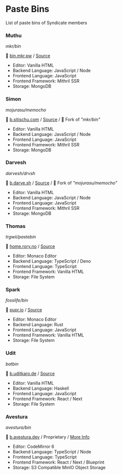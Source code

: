 # Paste Bins

List of paste bins of Syndicate members


### Muthu

_mkr/bin_

📄 [bin.mkr.pw](https://bin.mkr.pw/) / [Source](https://github.com/MKRhere/bin) 

- Editor: Vanilla HTML
- Backend Language: JavaScript / Node
- Frontend Language: JavaScript
- Frontend Framework: Mithril SSR
- Storage: MongoDB

### Simon

_mojurasu/memocho_

📄 [b.sitischu.com](https://b.sitischu.com/) / [Source](https://github.com/mojurasu/memocho) / 🍴 Fork of _"mkr/bin"_

- Editor: Vanilla HTML
- Backend Language: JavaScript / Node
- Frontend Language: JavaScript
- Frontend Framework: Mithril SSR
- Storage: MongoDB

### Darvesh

_darvesh/drvsh_

📄 [b.darve.sh](https://b.darve.sh/) / [Source](https://github.com/darvesh/drvsh) / 🍴 Fork of _"mojurasu/memocho"_

- Editor: Vanilla HTML
- Backend Language: JavaScript / Node
- Frontend Language: JavaScript
- Frontend Framework: Mithril SSR
- Storage: MongoDB

### Thomas

_trgwii/pastebin_

📄 [home.rory.no](https://home.rory.no/) / [Source](https://github.com/trgwii/pastebin)

- Editor: Monaco Editor
- Backend Language: TypeScript / Deno
- Frontend Language: TypeScript
- Frontend Framework: Vanilla HTML
- Storage: File System

### Spark

_fosslife/bin_

📄 [pupr.io](https://pupr.io) / [Source](https://github.com/fosslife/bin)

- Editor: Monaco Editor
- Backend Language: Rust
- Frontend Language: JavaScript
- Frontend Framework: Vanilla HTML
- Storage: File System

### Udit

_batbin_

📄 [b.uditkaro.de](https://b.uditkaro.de) / [Source](https://github.com/batbin-org)

- Editor: Vanilla HTML
- Backend Language: Haskell
- Frontend Language: JavaScript
- Frontend Framework: React / Next
- Storage: File System

### Avestura

_avestura/bin_

📄 [b.avestura.dev](https://www.avestura.dev/paste) / Proprietary / [More Info](https://www.avestura.dev/projects/pastebin)

- Editor: CodeMirror 6
- Backend Language: TypeScript / Node
- Frontend Language: TypeScript
- Frontend Framework: React / Next / Blueprint
- Storage: S3 Compatible MinIO Object Storage
